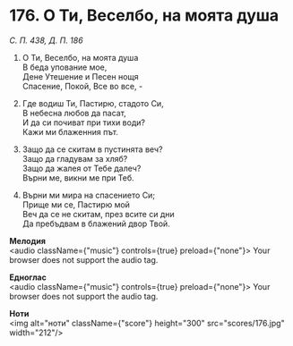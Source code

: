 # 176. О Ти, Веселбо, на моята душа

_С. П. 438, Д. П. 186_

1. О Ти, Веселбо, на моята душа  
В беда упование мое,  
Дене Утешение и Песен нощя  
Спасение, Покой, Все во все, -  

2. Где водиш Ти, Пастирю, стадото Си,  
В небесна любов да пасат,  
И да си почиват при тихи води?  
Кажи ми блаженния път.  

3. Защо да се скитам в пустинята веч?  
Защо да гладувам за хляб?  
Защо да жалея от Тебе далеч?  
Върни ме, викни ме при Теб.  

4. Върни ми мира на спасението Си;  
Прище ми се, Пастирю мой  
Веч да се не скитам, през всите си дни  
Да пребъдвам в блажений двор Твой.

**Мелодия**  
<audio className={"music"} controls={true} preload={"none"}>
    <source src="mp3/176.mp3" type="audio/mpeg"/>
    Your browser does not support the audio tag.
</audio>

**Едноглас**  
<audio className={"music"} controls={true} preload={"none"}>
    <source src="transp/176.mp3" type="audio/mpeg"/>
    Your browser does not support the audio tag.
</audio>

**Ноти**  
<img alt="ноти" className={"score"} height="300" src="scores/176.jpg" width="212"/>
